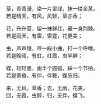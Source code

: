 草，青青漫，染一片翠绿，抹一缕金黄。<br/>
若是晴天，有风，风轻，草亦香；<br/>

花，升升蔓，留一抹鲜红，藏一身荆棘。<br/>
若是雨天，有雷，雷霆，花更美；<br/>

虫，声声慢，哼一段小曲，打一个呼噜。<br/>
若是晚晴，有虹，红霞，虫半醉；<br/>

蝶，轻轻曼，画半个圆弧，踩一个节拍。<br/>
若是黄昏，有伴，伴舞，蝶忘归。<br/>

来，无风，草香；去，无雨，花美。<br/>
回，无霞，虫醉，归，无伴，蝶飞。<br/>